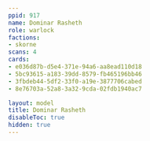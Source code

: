 ```yaml
---
ppid: 917
name: Dominar Rasheth
role: warlock
factions:
- skorne
scans: 4
cards:
- e036d87b-d5e4-371e-94a6-aa8ead110d18
- 5bc93615-a183-39dd-8579-fb465196bb46
- 3fbdeb44-5df2-33f0-a19e-3877706cabed
- 8e76703a-52a8-3a32-9cda-02fdb1940ac7

layout: model
title: Dominar Rasheth
disableToc: true
hidden: true
---
```

